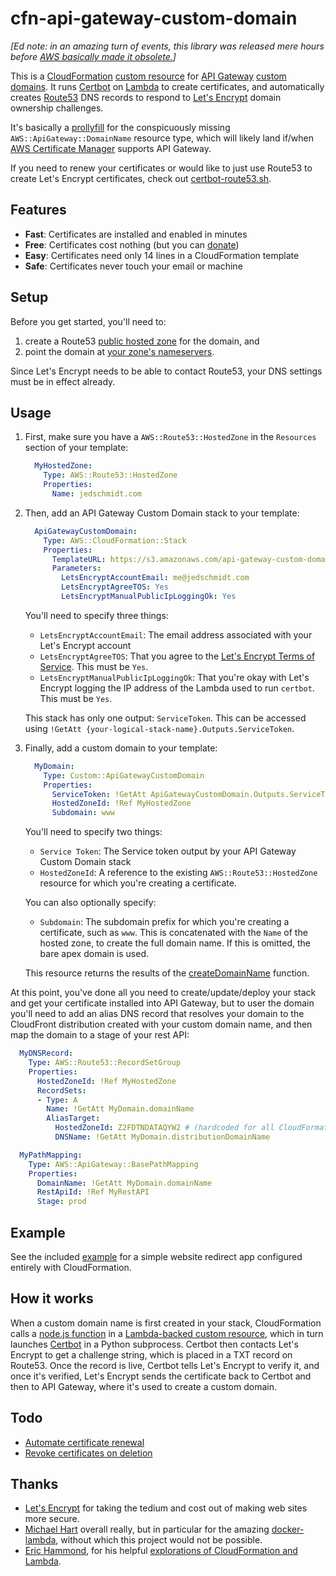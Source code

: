 # cfn-api-gateway-custom-domain

*[Ed note: in an amazing turn of events, this library was released mere hours before [AWS basically made it obsolete.](https://aws.amazon.com/about-aws/whats-new/2017/03/amazon-api-gateway-integrates-with-aws-certificate-manager-acm/)]*

This is a [CloudFormation][] [custom resource][] for [API Gateway][] [custom domains][]. It runs [Certbot][] on [Lambda][] to create certificates, and automatically creates [Route53][] DNS records to respond to [Let's Encrypt][] domain ownership challenges.

It's basically a [prollyfill][] for the conspicuously missing `AWS::ApiGateway::DomainName` resource type, which will likely land if/when [AWS Certificate Manager][] supports API Gateway.

If you need to renew your certificates or would like to just use Route53 to create Let's Encrypt certificates, check out [certbot-route53.sh][].

Features
--------

- **Fast**: Certificates are installed and enabled in minutes
- **Free**: Certificates cost nothing (but you can [donate][])
- **Easy**: Certificates need only 14 lines in a CloudFormation template
- **Safe**: Certificates never touch your email or machine

Setup
-----

Before you get started, you'll need to:

1. create a Route53 [public hosted zone][] for the domain, and
2. point the domain at [your zone's nameservers][].

Since Let's Encrypt needs to be able to contact Route53, your DNS settings must be in effect already.

Usage
-----

1. First, make sure you have a `AWS::Route53::HostedZone` in the `Resources` section of your template:

    ```yaml
      MyHostedZone:
        Type: AWS::Route53::HostedZone
        Properties:
          Name: jedschmidt.com
    ```

2. Then, add an API Gateway Custom Domain stack to your template:

    ```yaml
      ApiGatewayCustomDomain:
        Type: AWS::CloudFormation::Stack
        Properties:
          TemplateURL: https://s3.amazonaws.com/api-gateway-custom-domain/stack.template
          Parameters:
            LetsEncryptAccountEmail: me@jedschmidt.com
            LetsEncryptAgreeTOS: Yes
            LetsEncryptManualPublicIpLoggingOk: Yes
    ```

    You'll need to specify three things:

    - `LetsEncryptAccountEmail`: The email address associated with your Let's Encrypt account
    - `LetsEncryptAgreeTOS`: That you agree to the [Let's Encrypt Terms of Service][]. This must be `Yes`.
    - `LetsEncryptManualPublicIpLoggingOk`: That you're okay with Let's Encrypt logging the IP address of the Lambda used to run `certbot`. This must be `Yes`.

    This stack has only one output: `ServiceToken`. This can be accessed using `!GetAtt {your-logical-stack-name}.Outputs.ServiceToken`.

3. Finally, add a custom domain to your template:

    ```yaml
      MyDomain:
        Type: Custom::ApiGatewayCustomDomain
        Properties:
          ServiceToken: !GetAtt ApiGatewayCustomDomain.Outputs.ServiceToken
          HostedZoneId: !Ref MyHostedZone
          Subdomain: www
    ```

    You'll need to specify two things:

    - `Service Token`: The Service token output by your API Gateway Custom Domain stack
    - `HostedZoneId`: A reference to the existing `AWS::Route53::HostedZone` resource for which you're creating a certificate.

    You can also optionally specify:

    - `Subdomain`: The subdomain prefix for which you're creating a certificate, such as `www`. This is concatenated with the `Name` of the hosted zone, to create the full domain name. If this is omitted, the bare apex domain is used.

    This resource returns the results of the [createDomainName][] function.

At this point, you've done all you need to create/update/deploy your stack and get your certificate installed into API Gateway, but to user the domain you'll need to add an alias DNS record that resolves your domain to the CloudFront distribution created with your custom domain name, and then map the domain to a stage of your rest API:

```yaml
  MyDNSRecord:
    Type: AWS::Route53::RecordSetGroup
    Properties:
      HostedZoneId: !Ref MyHostedZone
      RecordSets:
      - Type: A
        Name: !GetAtt MyDomain.domainName
        AliasTarget:
          HostedZoneId: Z2FDTNDATAQYW2 # (hardcoded for all CloudFormation templates)
          DNSName: !GetAtt MyDomain.distributionDomainName

  MyPathMapping:
    Type: AWS::ApiGateway::BasePathMapping
    Properties:
      DomainName: !GetAtt MyDomain.domainName
      RestApiId: !Ref MyRestAPI
      Stage: prod
```

Example
-------

See the included [example][] for a simple website redirect app configured entirely with CloudFormation.

How it works
------------

When a custom domain name is first created in your stack, CloudFormation calls a [node.js function][] in a [Lambda-backed custom resource][], which in turn launches [Certbot][] in a Python subprocess. Certbot then contacts Let's Encrypt to get a challenge string, which is placed in a TXT record on Route53. Once the record is live, Certbot tells Let's Encrypt to verify it, and once it's verified, Let's Encrypt sends the certificate back to Certbot and then to API Gateway, where it's used to create a custom domain.

Todo
----

- [Automate certificate renewal](#1)
- [Revoke certificates on deletion](#2)

Thanks
------

- [Let's Encrypt][] for taking the tedium and cost out of making web sites more secure.
- [Michael Hart][] overall really, but in particular for the amazing [docker-lambda][], without which this project would not be possible.
- [Eric Hammond][], for his helpful [explorations of CloudFormation and Lambda][].

[API Gateway]: https://aws.amazon.com/api-gateway
[Lambda]: https://aws.amazon.com/lambda
[custom domains]: http://docs.aws.amazon.com/apigateway/latest/developerguide/how-to-custom-domains.html
[CloudFormation]: https://aws.amazon.com/cloudformation
[custom resource]: http://docs.aws.amazon.com/AWSCloudFormation/latest/UserGuide/template-custom-resources.html
[Route53]: https://aws.amazon.com/route53
[Let's Encrypt]: https://letsencrypt.org
[Certbot]: https://certbot.eff.org
[certbot-route53.sh]: https://git.io/vylLx
[createDomainName]: http://docs.aws.amazon.com/AWSJavaScriptSDK/latest/AWS/APIGateway.html#createDomainName-property
[public hosted zone]: http://docs.aws.amazon.com/Route53/latest/DeveloperGuide/CreatingHostedZone.html
[your zone's nameservers]: http://docs.aws.amazon.com/Route53/latest/DeveloperGuide/GetInfoAboutHostedZone.html
[example]: https://github.com/jed/cfn-api-gateway-custom-domain/blob/master/example/stack.template
[Lambda-backed custom resource]: http://docs.aws.amazon.com/AWSCloudFormation/latest/UserGuide/template-custom-resources-lambda.html
[node.js function]: https://github.com/jed/cfn-api-gateway-custom-domain/blob/master/index.js
[explorations of CloudFormation and Lambda]: https://alestic.com
[Eric Hammond]: https://alestic.com/about/
[docker-lambda]: https://github.com/lambci/docker-lambda
[Michael Hart]: https://twitter.com/hichaelmart
[Let's Encrypt Terms of Service]: https://gist.github.com/kennwhite/9541c8f37ec2994352c4554ca2afeece
[prollyfill]: https://twitter.com/slexaxton/status/257543702124306432?lang=en
[AWS Certificate Manager]: https://aws.amazon.com/certificate-manager/
[donate]: https://letsencrypt.org/donate/
